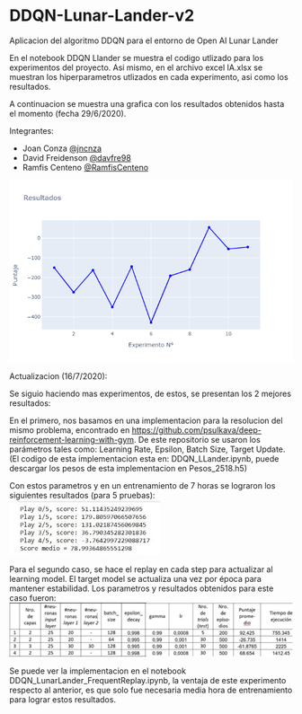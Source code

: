 # DDQN-Lunar-Lander-v2
Aplicacion del algoritmo DDQN para el entorno de Open AI Lunar Lander


En el notebook DDQN Llander se muestra el codigo utlizado para los experimentos del proyecto. Asi mismo, en el archivo excel IA.xlsx se muestran los hiperparametros utlizados en cada experimento, asi como los resultados.

A continuacion se muestra una grafica con los resultados obtenidos hasta el momento (fecha 29/6/2020).

Integrantes:

* Joan Conza  [@jncnza](https://github.com/jncnza/)
* David Freidenson [@davfre98](https://github.com/davfre98)
* Ramfis Centeno  [@RamfisCenteno](https://github.com/RamfisCenteno/)

![img1](img.png)


Actualizacion (16/7/2020):


Se siguio haciendo mas experimentos, de estos, se presentan los 2 mejores resultados:

En el primero, nos basamos en una implementacion para la resolucion del mismo problema, encontrado en https://github.com/psulkava/deep-reinforcement-learning-with-gym. De este repositorio se usaron los parámetros tales como: Learning Rate, Epsilon, Batch Size, Target Update. (El codigo de esta implementacion esta en: DDQN_LLander.ipynb, puede descargar los pesos de esta implementacion en Pesos_2518.h5)

Con estos parametros y en un entrenamiento de 7 horas se lograron los siguientes resultados (para 5 pruebas):
![img2](img2.jpeg)

Para el segundo caso, se hace el replay en cada step para actualizar al learning model. El target model se actualiza una vez por época para mantener estabilidad. Los parametros y resultados obtenidos para este caso fueron: 
![img3](img3.jpeg)

Se puede ver la implementacion en el notebook DDQN_LunarLander_FrequentReplay.ipynb, la ventaja de este experimento respecto al anterior, es que solo fue necesaria media hora de entrenamiento para lograr estos resultados.
